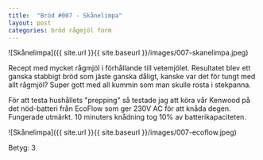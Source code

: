 ```yaml
---
title:  "Bröd #007 - Skånelimpa"
layout: post
categories: bröd rågmjöl form
---
```


![Skånelimpa]({{ site.url }}{{ site.baseurl }}/images/007-skanelimpa.jpeg)

Recept med mycket rågmjöl i förhållande till vetemjölet. Resultatet blev ett ganska stabbigt bröd som jäste ganska dåligt, kanske var det för tungt med allt rågmjöl? Super gott med all kummin som man skulle rosta i stekpanna.

För att testa hushållets "prepping" så testade jag att köra vår Kenwood på det nöd-batteri från EcoFlow som ger 230V AC för att knåda degen. Fungerade utmärkt. 10 minuters knådning tog 10% av batterikapaciteten.

![Skånelimpa]({{ site.url }}{{ site.baseurl }}/images/007-ecoflow.jpeg)


Betyg: 3